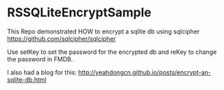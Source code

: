 RSSQLiteEncryptSample
=====================

This Repo demonstrated HOW to encrypt a sqlite db using sqlcipher https://github.com/sqlcipher/sqlcipher

Use setKey to set the password for the encrypted db and reKey to change the password in FMDB.

I also had a blog for this: http://yeahdongcn.github.io/posts/encrypt-an-sqlite-db.html
